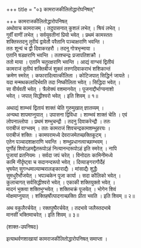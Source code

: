 +++
title = "०३ कामराजकीलितोद्धारोपनिषत्"

+++
कामराजकीलितोद्धारोपनिषत्   
अथोवाच कामराजम् । तदुपासनात् कुशलं लभेत् । श्रियं लभेत् ।  
गुर्वीं वाणीं लभेत् । सर्वयुवतीनां प्रियो भवेत् । प्रथमं कामस्ततः  
शक्तिस्तदनु तुरीयं द्वावेतौ परैतानि पञ्चाक्षराणि भवन्ति ।  
ततः शून्यं च द्वौ दिवाकरहरौ । तदनु गोत्रभृन्माया ।  
एतानि षडक्षराणि भवन्ति । ततश्चन्द्रः प्रजापतिशक्रौ ।  
ततो माया । एतानि चतुरक्षराणि भवन्ति । आद्यं वाग्भवं द्वितीयं  
कामराजं तृतीयं शक्तिबीजं शुक्लं तरुगदिवाकराभं शशिकान्तं  
क्रमेण स्मरेत् । कफारादित्वात्कीलिता । कोटिजपात् सिद्धिर्न जायते ।  
यदा मन्मथकलादिर्भवति तदा निष्कीलिता भवेत् । सिद्धिदा भवेत् ।  
सा वीर्यवती भवेत् । त्रैलोक्यं वशमानयेत् । पूजनाद्दौर्भाग्यनाशो  
भवेत् । जपात् सिद्धीश्वरो भवेत् । इति शिवम् ॥ १॥

अथाद्यं शाम्भवं द्वितायं शाक्तं चेति गुरुमुखात् ज्ञातव्यम् ।  
अन्यथा शापमाप्नुयात् । उपासना द्विविधा । शाम्भवं शाक्तं चेति । एवं  
लोपनाल्लोपा । प्रथमं शम्भुचन्द्रौ । तदनु दिवाकरेन्द्रौ । ततः  
पराबीजं वाग्भवम् । ततः कामराजं शिवचन्द्रकामशम्भुहरयः ।  
पराबीजं शक्तिः । कामपरामध्ये देवराजमेतच्छक्तिकूटम् ।  
एतेन पञ्चादशाक्षराणि भवन्ति । शम्भुप्रधानत्वाच्छाम्भवम् ।  
पूर्णोहं शिवोऽहमद्वैतरूपोऽहं नित्यानन्दरूपोऽहं इति स्मरेत् । नापि  
पूजायां व्रतनियमः । सर्वदा जपं चरेत् । विनोदतः कामिनीमध्ये  
कामि नीर्दृष्ट्वा च सदानन्दरूपो भवेत् । दिव्याङ्गरागौर्देहं  
भृषयेत् सुगन्धमाल्याम्बरालङ्काराद्यैः । मांसाद्यैः शुद्धैः  
सुमधुरैर्भोजयेत् । भपञ्चकेन पूजा कार्या । सदा कौलिको भवेत् ।  
कुलाचागत् सर्वसिद्धीश्वरो भवेत् । एकाकी शक्तियुक्तो भवेत् ।  
मादनं भुक्त्वा शक्तिभुग्भवेत् । शक्तिचक्रं पूजयेत् । भोगेन शिवं  
मोक्षमाप्नुयात् । शक्तिहर्षोत्पादनाच्छक्तिः प्रीता भवति । इति शिवम् ॥ २॥

अथ वकुलैरर्चयेत् । रक्तपुष्पैरर्चयेत् । तदभावे जलैस्तदभाबे  
मानसीं भक्तिमाचरेत् । इति शिवम् ॥ ३॥

(शाक्त-उपनिषदः)

इत्याथर्वणशाखायां कामराजकीलितोद्धारोपनिषत् समाप्ता ।  
  
  
